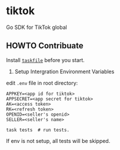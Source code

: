 # tiktok
 Go SDK for TikTok global


## HOWTO Contribuate

Install [`taskfile`](https://taskfile.dev) before you start.

1. Setup Intergration Environment Variables

edit `.env` file in root directory:

```
APPKEY=<app id for tiktok>
APPSECRET=<app secret for tiktok>
AK=<access token>
RK=<refresh token>
OPENID=<seller's openid>
SELLER=<seller's name>
```

```
task tests  # run tests.
```

If env is not setup, all tests will be skipped.

